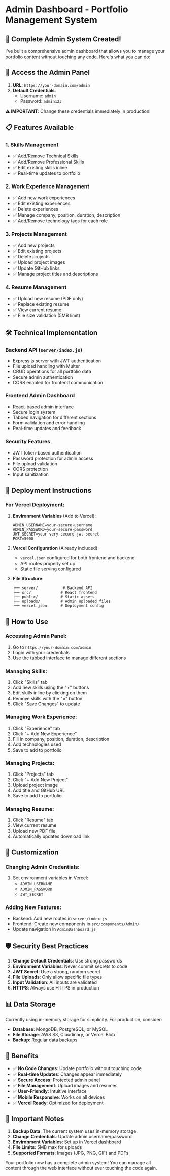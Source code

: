 # Admin Dashboard - Portfolio Management System

## 🚀 **Complete Admin System Created!**

I've built a comprehensive admin dashboard that allows you to manage your portfolio content without touching any code. Here's what you can do:

## 🔐 **Access the Admin Panel**

1. **URL**: `https://your-domain.com/admin`
2. **Default Credentials**:
   - Username: `admin`
   - Password: `admin123`

**⚠️ IMPORTANT**: Change these credentials immediately in production!

## 📋 **Features Available**

### 1. **Skills Management**
- ✅ Add/Remove Technical Skills
- ✅ Add/Remove Professional Skills
- ✅ Edit existing skills inline
- ✅ Real-time updates to portfolio

### 2. **Work Experience Management**
- ✅ Add new work experiences
- ✅ Edit existing experiences
- ✅ Delete experiences
- ✅ Manage company, position, duration, description
- ✅ Add/Remove technology tags for each role

### 3. **Projects Management**
- ✅ Add new projects
- ✅ Edit existing projects
- ✅ Delete projects
- ✅ Upload project images
- ✅ Update GitHub links
- ✅ Manage project titles and descriptions

### 4. **Resume Management**
- ✅ Upload new resume (PDF only)
- ✅ Replace existing resume
- ✅ View current resume
- ✅ File size validation (5MB limit)

## 🛠 **Technical Implementation**

### **Backend API** (`server/index.js`)
- Express.js server with JWT authentication
- File upload handling with Multer
- CRUD operations for all portfolio data
- Secure admin authentication
- CORS enabled for frontend communication

### **Frontend Admin Dashboard**
- React-based admin interface
- Secure login system
- Tabbed navigation for different sections
- Form validation and error handling
- Real-time updates and feedback

### **Security Features**
- JWT token-based authentication
- Password protection for admin access
- File upload validation
- CORS protection
- Input sanitization

## 🚀 **Deployment Instructions**

### **For Vercel Deployment:**

1. **Environment Variables** (Add to Vercel):
   ```
   ADMIN_USERNAME=your-secure-username
   ADMIN_PASSWORD=your-secure-password
   JWT_SECRET=your-very-secure-jwt-secret
   PORT=5000
   ```

2. **Vercel Configuration** (Already included):
   - `vercel.json` configured for both frontend and backend
   - API routes properly set up
   - Static file serving configured

3. **File Structure**:
   ```
   ├── server/           # Backend API
   ├── src/             # React frontend
   ├── public/          # Static assets
   ├── uploads/         # Admin uploaded files
   └── vercel.json      # Deployment config
   ```

## 📱 **How to Use**

### **Accessing Admin Panel:**
1. Go to `https://your-domain.com/admin`
2. Login with your credentials
3. Use the tabbed interface to manage different sections

### **Managing Skills:**
1. Click "Skills" tab
2. Add new skills using the "+" buttons
3. Edit skills inline by clicking on them
4. Remove skills with the "×" button
5. Click "Save Changes" to update

### **Managing Work Experience:**
1. Click "Experience" tab
2. Click "+ Add New Experience"
3. Fill in company, position, duration, description
4. Add technologies used
5. Save to add to portfolio

### **Managing Projects:**
1. Click "Projects" tab
2. Click "+ Add New Project"
3. Upload project image
4. Add title and GitHub URL
5. Save to add to portfolio

### **Managing Resume:**
1. Click "Resume" tab
2. View current resume
3. Upload new PDF file
4. Automatically updates download link

## 🔧 **Customization**

### **Changing Admin Credentials:**
1. Set environment variables in Vercel:
   - `ADMIN_USERNAME`
   - `ADMIN_PASSWORD`
   - `JWT_SECRET`

### **Adding New Features:**
- Backend: Add new routes in `server/index.js`
- Frontend: Create new components in `src/components/Admin/`
- Update navigation in `AdminDashboard.js`

## 🛡 **Security Best Practices**

1. **Change Default Credentials**: Use strong passwords
2. **Environment Variables**: Never commit secrets to code
3. **JWT Secret**: Use a strong, random secret
4. **File Uploads**: Only allow specific file types
5. **Input Validation**: All inputs are validated
6. **HTTPS**: Always use HTTPS in production

## 📊 **Data Storage**

Currently using in-memory storage for simplicity. For production, consider:
- **Database**: MongoDB, PostgreSQL, or MySQL
- **File Storage**: AWS S3, Cloudinary, or Vercel Blob
- **Backup**: Regular data backups

## 🎯 **Benefits**

- ✅ **No Code Changes**: Update portfolio without touching code
- ✅ **Real-time Updates**: Changes appear immediately
- ✅ **Secure Access**: Protected admin panel
- ✅ **File Management**: Upload images and resumes
- ✅ **User-Friendly**: Intuitive interface
- ✅ **Mobile Responsive**: Works on all devices
- ✅ **Vercel Ready**: Optimized for deployment

## 🚨 **Important Notes**

1. **Backup Data**: The current system uses in-memory storage
2. **Change Credentials**: Update admin username/password
3. **Environment Variables**: Set up in Vercel dashboard
4. **File Limits**: 5MB max for uploads
5. **Supported Formats**: Images (JPG, PNG, GIF) and PDFs

Your portfolio now has a complete admin system! You can manage all content through the web interface without ever touching the code again.
